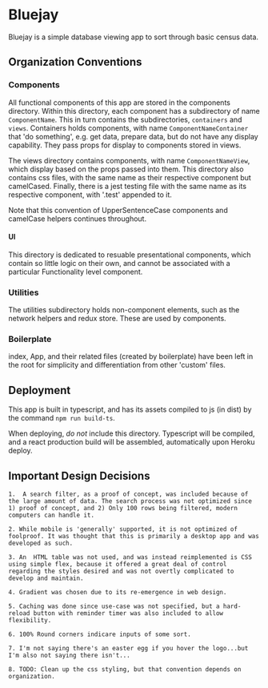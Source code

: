 # Bluejay
Bluejay is a simple database viewing app to sort through basic census data.

## Organization Conventions
### Components
All functional components of this app are stored in the components directory.
Within this directory, each component has a subdirectory of name `ComponentName`. This in turn contains the subdirectories, `containers` and `views`. Containers holds components, with name `ComponentNameContainer` that 'do something', e.g. get data, prepare data, but do not have any display capability. They pass props for display to components stored in views.

The views directory contains components, with name `ComponentNameView`, which display based on the props passed into them. This directory also contains css files, with the same name as their respective component but camelCased. Finally, there is a jest testing file with the same name as its respective component, with '.test' appended to it.

Note that this convention of UpperSentenceCase components and camelCase helpers continues throughout.

#### UI
This directory is dedicated to resuable presentational components, which contain so little logic on their own, and cannot be associated with a particular Functionality level component. 

### Utilities
The utilities subdirectory holds non-component elements,
such as the network helpers and redux store. These are used by components.

### Boilerplate
index, App, and their related files (created by boilerplate) have been left in the root for simplicity and differentiation from other 'custom' files.

## Deployment
This app is built in typescript, and has its assets compiled to js (in dist) by the command `npm run build-ts`.

When deploying, *do not* include this directory. Typescript will be compiled, and a react production build will be assembled, automatically upon Heroku deploy.

## Important Design Decisions
    1.  A search filter, as a proof of concept, was included because of the large amount of data. The search process was not optimized since 1) proof of concept, and 2) Only 100 rows being filtered, modern computers can handle it.

    2. While mobile is 'generally' supported, it is not optimized of foolproof. It was thought that this is primarily a desktop app and was developed as such.

    3. An  HTML table was not used, and was instead reimplemented is CSS using simple flex, because it offered a great deal of control regarding the styles desired and was not overtly complicated to develop and maintain.

    4. Gradient was chosen due to its re-emergence in web design.

    5. Caching was done since use-case was not specified, but a hard-reload button with reminder timer was also included to allow flexibility.

    6. 100% Round corners indicare inputs of some sort.

    7. I'm not saying there's an easter egg if you hover the logo...but I'm also not saying there isn't...

    8. TODO: Clean up the css styling, but that convention depends on organization.